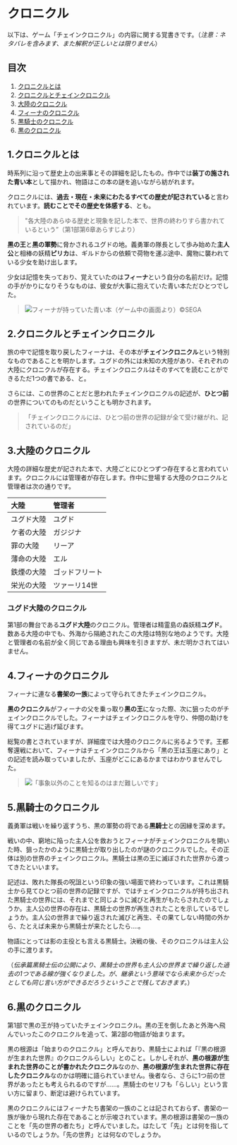クロニクル
====================================================

以下は、ゲーム「チェインクロニクル」の内容に関する覚書きです。（*注意：ネタバレを含みます、また解釈が正しいとは限りません*）




目次
----------------------------------------------------

1. [クロニクルとは](#user-content-1クロニクルとは)
2. [クロニクルとチェインクロニクル](#user-content-2クロニクルとチェインクロニクル)
3. [大陸のクロニクル](#user-content-3大陸のクロニクル)
4. [フィーナのクロニクル](#user-content-4フィーナのクロニクル)
5. [黒騎士のクロニクル](#user-content-5黒騎士のクロニクル)
6. [黒のクロニクル](#user-content-6黒のクロニクル)




1.クロニクルとは
----------------------------------------------------

時系列に沿って歴史上の出来事とその詳細を記したもの。作中では**装丁の施された青い本**として描かれ、物語はこの本の謎を追いながら紡がれます。

クロニクルには、**過去・現在・未来にわたるすべての歴史が記されている**と言われています。**読むことでその歴史を体感する**、とも。

> "各大陸のあらゆる歴史と現象を記した本で、世界の終わりすら書かれているという”（第1部第6章あらすじより）

**黒の王**と**黒の軍勢**に脅かされるユグドの地。義勇軍の隊長として歩み始めた**主人公**と相棒の妖精**ピリカ**は、ギルドからの依頼で荷物を運ぶ途中、魔物に襲われている少女を助け出します。

少女は記憶を失っており、覚えていたのは**フィーナ**という自分の名前だけ。記憶の手がかりになりそうなものは、彼女が大事に抱えていた青い本ただひとつでした。

> ![フィーナが持っていた青い本（ゲーム中の画面より）&copy;SEGA](./img/chronicle.jpg)




2.クロニクルとチェインクロニクル
----------------------------------------------------

旅の中で記憶を取り戻したフィーナは、その本が**チェインクロニクル**という特別なものであることを明かします。ユグドの外には未知の大陸があり、それぞれの大陸にクロニクルが存在する。チェインクロニクルはそのすべてを読むことができるただ1つの書である、と。

さらには、この世界のことだと思われたチェインクロニクルの記述が、**ひとつ前**の世界についてのものだということも明かされます。

> 「チェインクロニクルには、ひとつ前の世界の記録が全て受け継がれ、記されているのだ」




3.大陸のクロニクル
----------------------------------------------------

大陸の詳細な歴史が記された本で、大陸ごとにひとつずつ存在すると言われています。クロニクルには管理者が存在します。作中に登場する大陸のクロニクルと管理者は次の通りです。

|大陸|管理者
|:--|:--
|ユグド大陸|ユグド
|ケ者の大陸|ガジジナ
|罪の大陸|リーア
|薄命の大陸|エル
|鉄煙の大陸|ゴッドフリート
|栄光の大陸|ツァーリ14世

### ユグド大陸のクロニクル

第1部の舞台である**ユグド大陸**のクロニクル。管理者は精霊島の森妖精**ユグド**。数ある大陸の中でも、外海から隔絶されたこの大陸は特別な地のようです。大陸と管理者の名前が全く同じである理由も興味を引きますが、未だ明かされてはいません。




4.フィーナのクロニクル
----------------------------------------------------

フィーナに連なる**書架の一族**によって守られてきたチェインクロニクル。

**黒のクロニクル**がフィーナの父を乗っ取り**黒の王**になった際、次に狙ったのがチェインクロニクルでした。フィーナはチェインクロニクルを守り、仲間の助けを得てユグドに逃げ延びます。

総覧の書とされていますが、詳細度では大陸のクロニクルに劣るようです。王都奪還戦において、フィーナはチェインクロニクルから「黒の王は玉座にあり」との記述を読み取っていましたが、玉座がどこにあるかまではわかりませんでした。

> ![「事象以外のことを知るのはまだ難しいです」](./img/chronicle_04.jpg)




5.黒騎士のクロニクル
----------------------------------------------------

義勇軍は戦いを繰り返すうち、黒の軍勢の将である**黒騎士**との因縁を深めます。

戦いの中、窮地に陥った主人公を救おうとフィーナがチェインクロニクルを開いた時、狙ったかのように黒騎士が取り出したのが謎のクロニクルでした。その正体は別の世界のチェインクロニクル。黒騎士は黒の王に滅ぼされた世界から渡ってきたといいます。

記述は、敗れた隊長の呪詛という印象の強い場面で終わっています。これは黒騎士から見てひとつ前の世界の記録ですが、ではチェインクロニクルが持ち出された黒騎士の世界には、それまでと同じように滅びと再生がもたらされたのでしょうか。主人公の世界の存在は、黒騎士の世界が再生されたことを示しているでしょうか。主人公の世界まで繰り返された滅びと再生、その果てしない時間の外から、たとえば未来から黒騎士が来たとしたら‥‥。

物語にとっては影の主役とも言える黒騎士。決戦の後、そのクロニクルは主人公の手に渡ります。

（*伝承篇黒騎士伝の公開により、黒騎士の世界も主人公の世界まで繰り返した過去の1つである線が強くなりました。が、継承という意味でなら未来からだったとしても同じ言い方ができるだろうということで残しておきます。*）




6.黒のクロニクル
----------------------------------------------------

第1部で黒の王が持っていたチェインクロニクル。黒の王を倒したあと外海へ飛んでいったこのクロニクルを追って、第2部の物語が始まります。

黒の根源は「始まりのクロニクル」と呼んでおり、黒騎士によれば「『黒の根源が生まれた世界』のクロニクルらしい」とのこと。しかしそれが、**黒の根源が生まれた世界のことが書かれたクロニクル**なのか、**黒の根源が生まれた世界に存在したクロニクル**なのかは明確に語られていません。後者なら、さらに1つ前の世界があったとも考えられるのですが……。黒騎士のセリフも「らしい」という言い方に留まり、断定は避けられています。

黒のクロニクルにはフィーナたち書架の一族のことは記されておらず、書架の一族が後から現れた存在であることが示唆されています。黒の根源は書架の一族のことを「先の世界の者たち」と呼んでいました。はたして「先」とは何を指しているのでしょうか。「先の世界」とは何なのでしょうか。



<!--
7.クロニクルの欠片
----------------------------------------------------

黒の根源を討ち倒したあと、フィーナのクロニクルは


義勇軍が黒の根源を討ち果たして5年。未だ黒の軍勢は絶滅に至らず、さらには**白き異形**と呼ばれる新たな脅威に晒されます。

3部の物語は、ユグドの別々の地に住む少年少女5人を主人公として、それぞれの視点で進んでいきます。時に交叉し、やがて大きな1つの流れに引き寄せられていく主人公たち。

ヘリオス
アリーチェ
エシャル
-->

